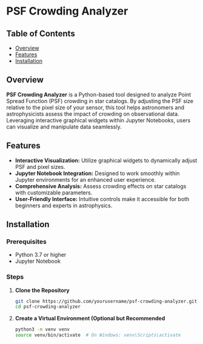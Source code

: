 # PSF Crowding Analyzer

## Table of Contents

- [Overview](#overview)
- [Features](#features)
- [Installation](#installation)


## Overview

**PSF Crowding Analyzer** is a Python-based tool designed to analyze Point Spread Function (PSF) crowding in star catalogs. By adjusting the PSF size relative to the pixel size of your sensor, this tool helps astronomers and astrophysicists assess the impact of crowding on observational data. Leveraging interactive graphical widgets within Jupyter Notebooks, users can visualize and manipulate data seamlessly.

## Features

- **Interactive Visualization:** Utilize graphical widgets to dynamically adjust PSF and pixel sizes.
- **Jupyter Notebook Integration:** Designed to work smoothly within Jupyter environments for an enhanced user experience.
- **Comprehensive Analysis:** Assess crowding effects on star catalogs with customizable parameters.
- **User-Friendly Interface:** Intuitive controls make it accessible for both beginners and experts in astrophysics.

## Installation

### Prerequisites

- Python 3.7 or higher
- Jupyter Notebook

### Steps

1. **Clone the Repository**

   ```bash
   git clone https://github.com/yourusername/psf-crowding-analyzer.git
   cd psf-crowding-analyzer

2. **Create a Virtual Environment (Optional but Recommended**

   ```bash
   python3 -m venv venv
   source venv/bin/activate  # On Windows: venv\Scripts\activate


